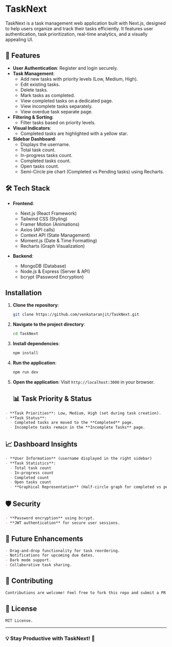 # TaskNext

TaskNext is a task management web application built with Next.js, designed to help users organize and track their tasks efficiently. It features user authentication, task prioritization, real-time analytics, and a visually appealing UI.

## 🚀 Features

- **User Authentication**: Register and login securely.
- **Task Management**:
  - Add new tasks with priority levels (Low, Medium, High).
  - Edit existing tasks.
  - Delete tasks.
  - Mark tasks as completed.
  - View completed tasks on a dedicated page.
  - View incomplete tasks separately.
  - View overdue task separate page.
- **Filtering & Sorting**:
  - Filter tasks based on priority levels.
- **Visual Indicators**:
  - Completed tasks are highlighted with a yellow star.
- **Sidebar Dashboard**:
  - Displays the username.
  - Total task count.
  - In-progress tasks count.
  - Completed tasks count.
  - Open tasks count.
  - Semi-Circle pie chart (Completed vs Pending tasks) using Recharts.

## 🛠️ Tech Stack

- **Frontend**:
  - Next.js (React Framework)
  - Tailwind CSS (Styling)
  - Framer Motion (Animations)
  - Axios (API calls)
  - Context API (State Management)
  - Moment.js (Date & Time Formatting)
  - Recharts (Graph Visualization)
  
- **Backend**:
  - MongoDB (Database)
  - Node.js & Express (Server & API)
  - bcrypt (Password Encryption)
  
## Installation

1. **Clone the repository**:

   ```bash
   git clone https://github.com/venkataranjit/TaskNext.git
   ```

2. **Navigate to the project directory**:

   ```bash
   cd TaskNext
   ```

3. **Install dependencies**:

   ```bash
   npm install
   ```

4. **Run the application**:

   ```bash
   npm run dev
   ```

5. **Open the application**:
   Visit `http://localhost:3000` in your browser.

   ## 📊 Task Priority & Status
```markdown
- **Task Priorities**: Low, Medium, High (set during task creation).
- **Task Status**:
  - Completed tasks are moved to the **Completed** page.
  - Incomplete tasks remain in the **Incomplete Tasks** page.
```

## 📈 Dashboard Insights
```markdown
- **User Information** (username displayed in the right sidebar)
- **Task Statistics**:
  - Total task count
  - In-progress count
  - Completed count
  - Open tasks count
  - **Graphical Representation** (Half-circle graph for completed vs pending tasks)
```

## 🛡 Security
```markdown
- **Password encryption** using bcrypt.
- **JWT authentication** for secure user sessions.
```

## 📌 Future Enhancements
```markdown
- Drag-and-drop functionality for task reordering.
- Notifications for upcoming due dates.
- Dark mode support.
- Collaborative task sharing.
```

## 🤝 Contributing
```markdown
Contributions are welcome! Feel free to fork this repo and submit a PR.
```

## 📜 License
```markdown
MIT License.
```

---
### 💡 Stay Productive with TaskNext! 🎯
